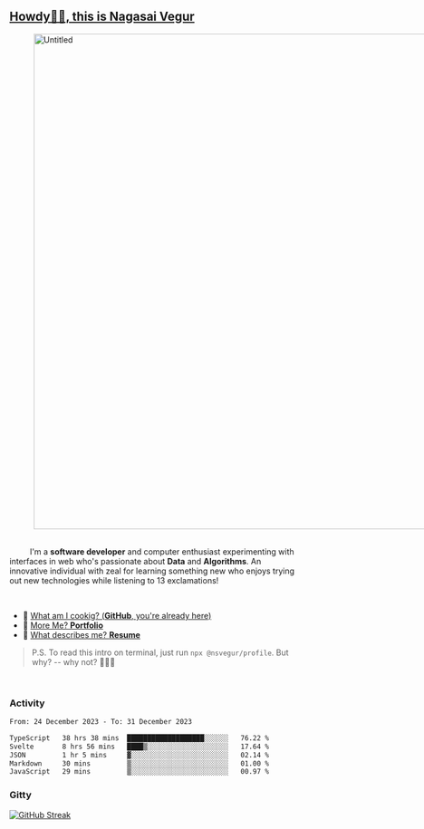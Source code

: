 
## [Howdy🖖🏻, this is Nagasai Vegur](https://nsvegur.me/)

<div style="
  display: flex;
  width: 100vw;
  justify-content: center;
  ">
  <img width="875" alt="Untitled" src="https://github.com/NSVEGUR/NSVEGUR/assets/83576465/f41a8098-aaa9-4353-8130-bd4076cb1d4a">
</div>

<br /> 
 
<p>
&emsp; &emsp; I'm a <b>software developer</b> and computer enthusiast experimenting with interfaces in web who's passionate about <b>Data</b> and <b>Algorithms</b>. An innovative individual with zeal for learning something new who enjoys trying out new technologies while listening to 13 exclamations!
</p>

<br /> 

- 🍔 [What am I cookig? (**GitHub**, you're already here)](https://github.com/NSVEGUR)
- 👻 [More Me? **Portfolio**](https://nsvegur.me/)
- 🔭 [What describes me? **Resume**](https://nsvegur.me/resume)

> P.S. To read this intro on terminal, just run `npx @nsvegur/profile`. But why? -- why not? 🤷🏻‍♂️

<br />

### Activity

<!--START_SECTION:waka-->

```txt
From: 24 December 2023 - To: 31 December 2023

TypeScript   38 hrs 38 mins  ███████████████████░░░░░░   76.22 %
Svelte       8 hrs 56 mins   ████▒░░░░░░░░░░░░░░░░░░░░   17.64 %
JSON         1 hr 5 mins     ▓░░░░░░░░░░░░░░░░░░░░░░░░   02.14 %
Markdown     30 mins         ▒░░░░░░░░░░░░░░░░░░░░░░░░   01.00 %
JavaScript   29 mins         ▒░░░░░░░░░░░░░░░░░░░░░░░░   00.97 %
```

<!--END_SECTION:waka-->

### Gitty

[![GitHub Streak](http://github-profile-summary-cards.vercel.app/api/cards/profile-details?username=NSVEGUR&theme=github_dark)]('https://github.com/NSVEGUR')


